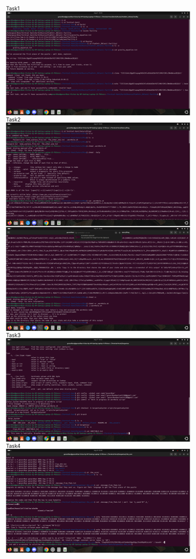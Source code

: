 Task1
![screenshot 1](first_key.png)
Task2
![screenshot 2](Enter_the_wormhole.png)
![screenshot 3](Enter_the_wormhole_1.png)
Task3
![screenshot 4](Habitable_planet.png)
Task4
![screenshot 5](message.puzzle.png)

